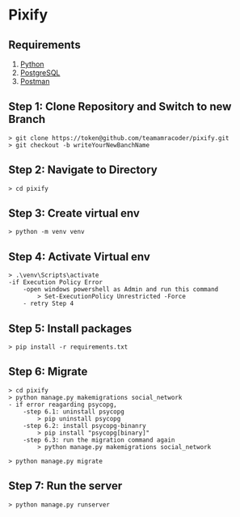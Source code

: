 # Pixify

## Requirements

1. [Python](https://www.python.org/downloads/)
2. [PostgreSQL](https://www.postgresql.org/download/)
3. [Postman](https://www.postman.com/downloads/)

## Step 1: Clone Repository and Switch to new Branch

    > git clone https://token@github.com/teamamracoder/pixify.git
    > git checkout -b writeYourNewBanchName

## Step 2: Navigate to Directory

    > cd pixify

## Step 3: Create virtual env

    > python -m venv venv

## Step 4: Activate Virtual env

    > .\venv\Scripts\activate
    -if Execution Policy Error
        -open windows powershell as Admin and run this command
            > Set-ExecutionPolicy Unrestricted -Force
        - retry Step 4

## Step 5: Install packages

    > pip install -r requirements.txt

## Step 6: Migrate

    > cd pixify
    > python manage.py makemigrations social_network
    - if error reagarding psycopg,
        -step 6.1: uninstall psycopg
            > pip uninstall psycopg
        -step 6.2: install psycopg-binanry
            > pip install "psycopg[binary]"
        -step 6.3: run the migration command again
            > python manage.py makemigrations social_network

    > python manage.py migrate

## Step 7: Run the server

    > python manage.py runserver
